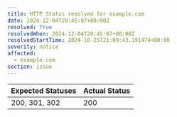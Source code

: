 ```yaml
---
title: HTTP Status resolved for example.com
date: 2024-12-04T20:45:07+00:00Z
resolved: True
resolvedWhen: 2024-12-04T20:45:07+00:00Z
resolvedStartTime: 2024-10-25T21:09:43.191474+00:00
severity: notice
affected:
  - example.com
section: issue
---
```


| Expected Statuses | Actual Status  |
|-------------------|----------------|
| 200, 301, 302 | 200 |

